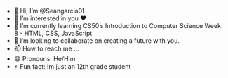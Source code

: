 - 👋 Hi, I’m @Seangarcia01
- 👀 I’m interested in you ❤️
- 🌱 I’m currently learning CS50’s Introduction to Computer Science Week 8 - HTML, CSS, JavaScript
- 💞️ I’m looking to collaborate on creating a future with you. 
- 📫 How to reach me ...
- 😄 Pronouns: He/Him
- ⚡ Fun fact: Im just an 12th grade student

<!---
Seangarcia01/Seangarcia01 is a ✨ special ✨ repository because its `README.md` (this file) appears on your GitHub profile.
You can click the Preview link to take a look at your changes.
--->
